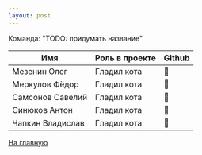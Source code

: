 ```yaml
---
layout: post
---
```


Команда: "TODO: придумать название"

Имя | Роль в проекте | Github
------------------|---------------------|---------------------
Мезенин Олег | Гладил кота | 🥀
Меркулов Фёдор | Гладил кота | 🥀
Самсонов Савелий | Гладил кота | 🥀
Синюков Антон | Гладил кота | 🥀
Чапкин Владислав | Гладил кота | 🥀

[На главную]({{site.baseurl}})